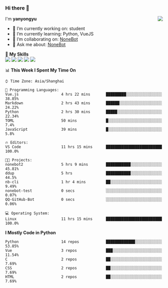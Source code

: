 ### Hi there 👋

<a href="#">
  <img align="right" src="https://github-readme-stats.vercel.app/api?username=yanyongyu&count_private=true&show_icons=true&bg_color=15,f2f7fd,E0EAFC" />
</a>

I'm **yanyongyu**

- 🔭 I’m currently working on: student
- 🌱 I’m currently learning: Python, VueJS
- 👯 I’m collaborating on: [NoneBot](https://github.com/nonebot)
- 💬 Ask me about: [NoneBot](https://github.com/nonebot)

🌟 **My Skills**  
![](https://img.shields.io/badge/-Python-3e74a2?style=flat-square&logo=Python&logoColor=fff)
![](https://img.shields.io/badge/-Vue-4fc08d?style=flat-square&logo=Vue.js&logoColor=fff)
![](https://img.shields.io/badge/-Node.js-339933?style=flat-square&logo=Node.js&logoColor=fff)
![](https://img.shields.io/badge/-Docker-2496ED?style=flat-square&logo=Docker&logoColor=fff)
![](https://img.shields.io/badge/-Linux-000000?style=flat-square&logo=Linux&logoColor=fff)

<!--START_SECTION:waka-->
📊 **This Week I Spent My Time On** 

```text
⌚︎ Time Zone: Asia/Shanghai

💬 Programming Languages: 
Vue.js                   4 hrs 22 mins       █████████░░░░░░░░░░░░░░░░   38.85% 
Markdown                 2 hrs 43 mins       ██████░░░░░░░░░░░░░░░░░░░   24.22% 
Python                   2 hrs 30 mins       █████░░░░░░░░░░░░░░░░░░░░   22.34% 
TOML                     50 mins             █░░░░░░░░░░░░░░░░░░░░░░░░   7.4% 
JavaScript               39 mins             █░░░░░░░░░░░░░░░░░░░░░░░░   5.8%

🔥 Editors: 
VS Code                  11 hrs 15 mins      █████████████████████████   100.0%

🐱‍💻 Projects: 
nonebot2                 5 hrs 9 mins        ███████████░░░░░░░░░░░░░░   45.81% 
ddup                     5 hrs               ███████████░░░░░░░░░░░░░░   44.5% 
nb-cli                   1 hr 4 mins         ██░░░░░░░░░░░░░░░░░░░░░░░   9.49% 
nonebot-test             0 secs              ░░░░░░░░░░░░░░░░░░░░░░░░░   0.07% 
QQ-GitHub-Bot            0 secs              ░░░░░░░░░░░░░░░░░░░░░░░░░   0.06%

💻 Operating System: 
Linux                    11 hrs 15 mins      █████████████████████████   100.0%

```

**I Mostly Code in Python** 

```text
Python                   14 repos            █████████████░░░░░░░░░░░░   53.85% 
Vue                      3 repos             ███░░░░░░░░░░░░░░░░░░░░░░   11.54% 
C                        2 repos             ██░░░░░░░░░░░░░░░░░░░░░░░   7.69% 
CSS                      2 repos             ██░░░░░░░░░░░░░░░░░░░░░░░   7.69% 
HTML                     2 repos             ██░░░░░░░░░░░░░░░░░░░░░░░   7.69%

```



<!--END_SECTION:waka-->
